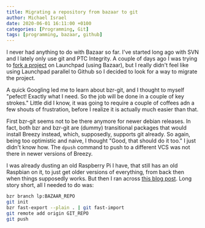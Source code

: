 ```yaml
---
title: Migrating a repository from bazaar to git
author: Michael Israel
date: 2020-06-01 16:11:00 +0100
categories: [Programming, Git]
tags: [programming, bazaar, github]
---
```

I never had anything to do with Bazaar so far. I've started long ago with SVN and I lately only use git and PTC Integrity. A couple of days ago I was trying to [fork a project](/posts/v4l2-python3) on Launchpad (using Bazaar), but I really didn't feel like using Launchpad parallel to Github so I decided to look for a way to migrate the project.

A quick Googling led me to learn about bzr-git, and I thought to myself "pefect! Exactly what I need. So the job will be done in a couple of key strokes." Little did I know, it was going to require a couple of coffees adn a few shouts of frustration, before I realize it is actually much easier than that.

First bzr-git seems not to be there anymore for newer debian releases. In fact, both bzr and bzr-git are (dummy) transitional packages that would install Breezy instead, which, supposedly, supports git already. So again, being too optimistic and naive, I thought "Good, that should do it too." I just didn't know how. The ```dpush``` command to push to a different VCS was not there in newer versions of Breezy.

I was already dusting an old Raspberry Pi I have, that still has an old Raspbian on it, to just get older versions of everything, from back then when things supposedly works. But then I ran across [this blog post](https://ubuntu.com/blog/converting-projects-between-git-and-bazaar). Long story short, all I needed to do was:
```bash
bzr branch lp:BAZAAR_REPO
git init
bzr fast-export --plain . | git fast-import
git remote add origin GIT_REPO
git push
```
